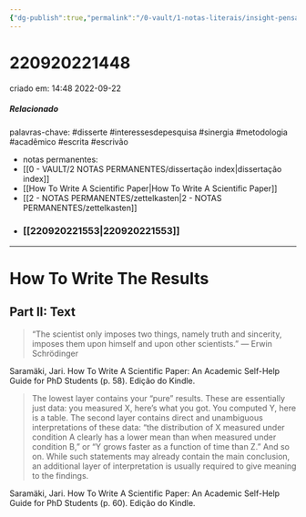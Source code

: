 ```yaml
---
{"dg-publish":true,"permalink":"/0-vault/1-notas-literais/insight-pensamento-e-meditacao/how-to-write-the-results-part-2/","tags":["disserte","interessesdepesquisa","sinergia","metodologia","acadêmico","escrita","escrivão"],"dgHomeLink":true,"dgShowLocalGraph":true,"dgShowFileTree":true,"dgEnableSearch":true}
---
```


# 220920221448
criado em: 14:48 2022-09-22

##### Relacionado
palavras-chave: #disserte #interessesdepesquisa #sinergia #metodologia #acadêmico #escrita #escrivão 
- notas permanentes: 
- [[0 - VAULT/2 NOTAS PERMANENTES/dissertação index\|dissertação index]]
- [[How To Write A Scientific Paper\|How To Write A Scientific Paper]]
- [[2 - NOTAS PERMANENTES/zettelkasten\|2 - NOTAS PERMANENTES/zettelkasten]]
- ### [[220920221553\|220920221553]]
---
# How To Write The Results
## Part II: Text 

>“The scientist only imposes two things, namely truth and sincerity, imposes them upon himself and upon other scientists.” ― Erwin Schrödinger

Saramäki, Jari. How To Write A Scientific Paper: An Academic Self-Help Guide for PhD Students (p. 58). Edição do Kindle. 

>The lowest layer contains your “pure” results. These are essentially just data: you measured X, here’s what you got. You computed Y, here is a table. The second layer contains direct and unambiguous interpretations of these data: “the distribution of X measured under condition A clearly has a lower mean than when measured under condition B,” or “Y grows faster as a function of time than Z.” And so on. While such statements may already contain the main conclusion, an additional layer of interpretation is usually required to give meaning to the findings.

Saramäki, Jari. How To Write A Scientific Paper: An Academic Self-Help Guide for PhD Students (p. 60). Edição do Kindle. 